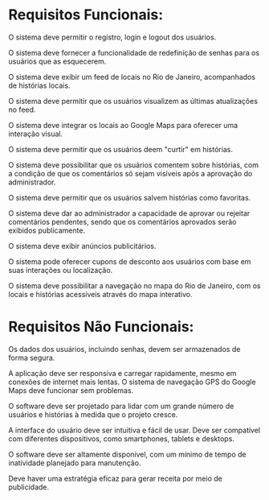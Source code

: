 # Requisitos Funcionais:


O sistema deve permitir o registro, login e logout dos usuários.

O sistema deve fornecer a funcionalidade de redefinição de senhas para os usuários que as esquecerem.

O sistema deve exibir um feed de locais no Rio de Janeiro, acompanhados de histórias locais.

O sistema deve permitir que os usuários visualizem as últimas atualizações no feed.

O sistema deve integrar os locais ao Google Maps para oferecer uma interação visual.

O sistema deve permitir que os usuários deem "curtir" em histórias.

O sistema deve possibilitar que os usuários comentem sobre histórias, com a condição de que os comentários só sejam visíveis após a aprovação do administrador.

O sistema deve permitir que os usuários salvem histórias como favoritas.

O sistema deve dar ao administrador a capacidade de aprovar ou rejeitar comentários pendentes, sendo que os comentários aprovados serão exibidos publicamente.

O sistema deve exibir anúncios publicitários.

O sistema pode oferecer cupons de desconto aos usuários com base em suas interações ou localização.

O sistema deve possibilitar a navegação no mapa do Rio de Janeiro, com os locais e histórias acessíveis através do mapa interativo.

# Requisitos Não Funcionais:

Os dados dos usuários, incluindo senhas, devem ser armazenados de forma segura.

A aplicação deve ser responsiva e carregar rapidamente, mesmo em conexões de internet mais lentas.
O sistema de navegação GPS do Google Maps deve funcionar sem problemas.

O software deve ser projetado para lidar com um grande número de usuários e histórias à medida que o projeto cresce.

A interface do usuário deve ser intuitiva e fácil de usar.
Deve ser compatível com diferentes dispositivos, como smartphones, tablets e desktops.

O software deve ser altamente disponível, com um mínimo de tempo de inatividade planejado para manutenção.

Deve haver uma estratégia eficaz para gerar receita por meio de publicidade.

